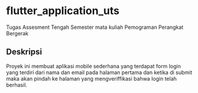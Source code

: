 # flutter_application_uts

Tugas Assesment Tengah Semester mata kuliah Pemograman Perangkat Bergerak

## Deskripsi

Proyek ini membuat aplikasi mobile sederhana yang terdapat form login yang terdiri dari nama dan email pada halaman pertama dan ketika di submit maka akan pindah ke halaman yang mengveriffikasi bahwa login telah berhasil.
